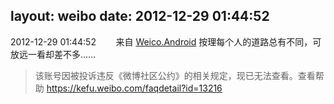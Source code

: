 layout: weibo
date: 2012-12-29 01:44:52
---
<meta name="referrer" content="no-referrer" />

2012-12-29 01:44:52  &nbsp;&nbsp;&nbsp;&nbsp;&nbsp;&nbsp; 来自 <a href="http://app.weibo.com/t/feed/l4RWD" rel="nofollow">Weico.Android</a>
按理每个人的道路总有不同，可放远一看却差不多……
>  该账号因被投诉违反《微博社区公约》的相关规定，现已无法查看。查看帮助 https://kefu.weibo.com/faqdetail?id=13216
